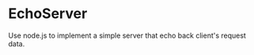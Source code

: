EchoServer
==========

Use node.js to implement a simple server that echo back client's request data.
